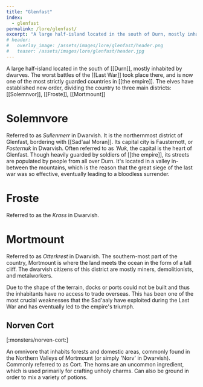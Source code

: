 ```yaml
---
title: "Glenfast"
index:
  - glenfast
permalink: /lore/glenfast/
excerpt: "A large half-island located in the south of Durn, mostly inhabited by dwarves."
# header:
#   overlay_image: /assets/images/lore/glenfast/header.png
#   teaser: /assets/images/lore/glenfast/header.jpg
---
```

A large half-island located in the south of [[Durn]], mostly inhabited by dwarves. The worst battles of the [[Last War]] took place there, and is now one of the most strictly guarded countries in [[the empire]]. The elves have established new order, dividing the country to three main districts: [[Solemnvor]], [[Froste]], [[Mortmount]]

# Solemnvore
Referred to as *Sullenmerr* in Dwarvish. It is the northernmost district of Glenfast, bordering with [[Sad'aal Moran]]. Its capital city is Fausternott, or *Fosternuk* in Dwarvish. Often referred to as *'Nuk*, the capital is the heart of Glenfast. Though heavily guarded by soldiers of [[the empire]], its streets are populated by people from all over Durn. It's located in a valley in-between the mountains, which is the reason that the great siege of the last war was so effective, eventually leading to a bloodless surrender.

# Froste
Referred to as the *Krass* in Dwarvish.

# Mortmount
Referred to as *Otterkrest* in Dwarvish. The southern-most part of the country, Mortmount is where the land meets the ocean in the form of a tall cliff. The dwarvish citizens of this district are mostly miners, demolitionists, and metalworkers.

Due to the shape of the terrain, docks or ports could not be built and thus the inhabitants have no access to trade overseas. This has been one of the most crucial weaknesses that the Sad'aaly have exploited during the Last War and has eventually led to the empire's triumph.

## Norven Cort

[:monsters/norven-cort:]

An omnivore that inhabits forests and domestic areas, commonly found in the Northern Valleys of Mortmount (or simply 'Norv' in Dwarvish). Commonly referred to as Cort.
The horns are an uncommon ingredient, which is used primarily for crafting unholy charms. Can also be ground in order to mix a variety of potions.
